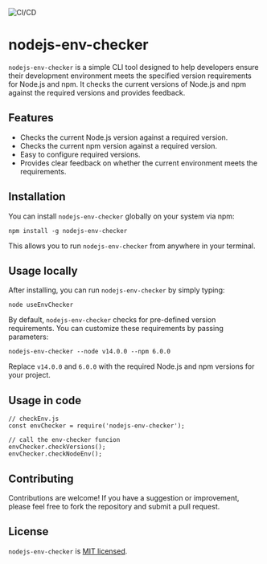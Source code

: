 ![CI/CD](https://github.com/alpha7b/nodejs-env-checker/actions/workflows/cicd.yml/badge.svg)

# nodejs-env-checker

`nodejs-env-checker` is a simple CLI tool designed to help developers ensure their development environment meets the specified version requirements for Node.js and npm. It checks the current versions of Node.js and npm against the required versions and provides feedback.

## Features

- Checks the current Node.js version against a required version.
- Checks the current npm version against a required version.
- Easy to configure required versions.
- Provides clear feedback on whether the current environment meets the requirements.

## Installation

You can install `nodejs-env-checker` globally on your system via npm:

    npm install -g nodejs-env-checker

This allows you to run `nodejs-env-checker` from anywhere in your terminal.

## Usage locally

After installing, you can run `nodejs-env-checker` by simply typing:

    node useEnvChecker

By default, `nodejs-env-checker` checks for pre-defined version requirements. You can customize these requirements by passing parameters:

    nodejs-env-checker --node v14.0.0 --npm 6.0.0

Replace `v14.0.0` and `6.0.0` with the required Node.js and npm versions for your project.

## Usage in code

    // checkEnv.js
    const envChecker = require('nodejs-env-checker');
    
    // call the env-checker funcion
    envChecker.checkVersions();
    envChecker.checkNodeEnv();

## Contributing

Contributions are welcome! If you have a suggestion or improvement, please feel free to fork the repository and submit a pull request.

## License

`nodejs-env-checker` is [MIT licensed](./LICENSE).
